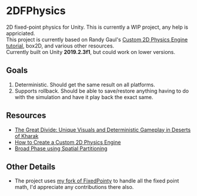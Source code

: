 # 2DFPhysics
 2D fixed-point physics for Unity. This is currently a WIP project, any help is appriciated.    
 This project is currently based on Randy Gaul's [Custom 2D Physics Engine tutorial](https://gamedevelopment.tutsplus.com/tutorials/how-to-create-a-custom-2d-physics-engine-the-basics-and-impulse-resolution--gamedev-6331), box2D, and various other resources.  
 Currently built on Unity **2019.2.3f1**, but could work on lower versions.
 
## Goals
1. Deterministic. Should get the same result on all platforms. 
2. Supports rollback. Should be able to save/restore anything having to do with the simulation and have it play back the exact same.

## Resources
* [The Great Divide: Unique Visuals and Deterministic Gameplay in Deserts of Kharak](https://www.youtube.com/watch?v=wwLW6CjswxM)  
* [How to Create a Custom 2D Physics Engine](https://gamedevelopment.tutsplus.com/tutorials/how-to-create-a-custom-2d-physics-engine-the-basics-and-impulse-resolution--gamedev-6331)  
* [Broad Phase using Spatial Partitioning](http://buildnewgames.com/broad-phase-collision-detection/)   


## Other Details
* The project uses [my fork of FixedPointy](https://github.com/christides11/FixedPointy) to handle all the fixed point math, I'd appreciate any contributions there also.
